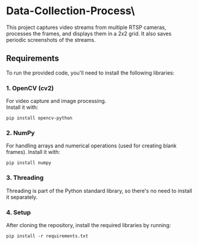 # Data-Collection-Process\

This project captures video streams from multiple RTSP cameras, processes the frames, and displays them in a 2x2 grid. It also saves periodic screenshots of the streams.

## Requirements

To run the provided code, you'll need to install the following libraries:

### 1. OpenCV (cv2)
For video capture and image processing.  
Install it with:

```
pip install opencv-python
```

### 2. NumPy
For handling arrays and numerical operations (used for creating blank frames).
Install it with:
```
pip install numpy
```

### 3. Threading
Threading is part of the Python standard library, so there's no need to install it separately.

### 4. Setup
After cloning the repository, install the required libraries by running:
```
pip install -r requirements.txt
```
